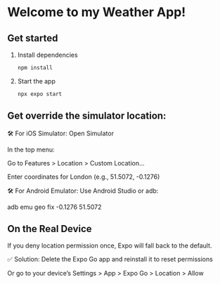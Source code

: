 # Welcome to my Weather App!

## Get started

1. Install dependencies

   ```bash
   npm install
   ```

2. Start the app

   ```bash
   npx expo start
   ```


## Get override the simulator location:

🛠 For iOS Simulator:
Open Simulator

In the top menu:

Go to Features > Location > Custom Location...

Enter coordinates for London (e.g., 51.5072, -0.1276)

🛠 For Android Emulator:
Use Android Studio or adb:


adb emu geo fix -0.1276 51.5072

## On the Real Device

If you deny location permission once, Expo will fall back to the default.

✅ Solution:
Delete the Expo Go app and reinstall it to reset permissions

Or go to your device’s Settings > App > Expo Go > Location > Allow


